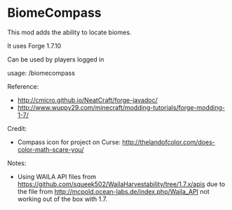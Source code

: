 # BiomeCompass

This mod adds the ability to locate biomes.

It uses Forge 1.7.10

Can be used by players logged in

usage: /biomecompass <biome name>

Reference: 
* http://cmicro.github.io/NeatCraft/forge-javadoc/
* http://www.wuppy29.com/minecraft/modding-tutorials/forge-modding-1-7/


Credit:
* Compass icon for project on Curse: http://thelandofcolor.com/does-color-math-scare-you/

Notes:
* Using WAILA API files from https://github.com/squeek502/WailaHarvestability/tree/1.7.x/apis due to the file from http://mcpold.ocean-labs.de/index.php/Waila_API not working out of the box with 1.7.
